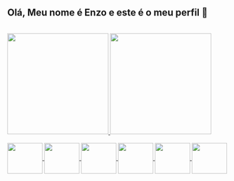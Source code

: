 </br>
<h2>Olá, Meu nome é Enzo e este é o meu perfil  👋</h2>
</br>
<div>
  <a href="https://github.com/enzomanzo">
    <link rel="stylesheet" href="https://cdn.jsdelivr.net/gh/devicons/devicon@v2.14.0/devicon.min.css">
  <img height="230em" src= "https://github-readme-stats.vercel.app/api/top-langs/?username=anuraghazra&hide=javascript,html&theme=dark"/>    
  <img height="230em" src="https://github-readme-stats.vercel.app/api?username=enzomanzo&show_icons=true&theme=dark&include_all_commits=true&count_private=true"/>

</div>

  <div style="display: inline=block"></br>
    <img align= "center" height= "70" width= "80" src="https://cdn.jsdelivr.net/gh/devicons/devicon/icons/html5/html5-original.svg"/>
    <img align= "center" height= "70" width= "80" src="https://cdn.jsdelivr.net/gh/devicons/devicon/icons/css3/css3-original.svg"/>
    <img align= "center" height= "70" width= "80" src="https://cdn.jsdelivr.net/gh/devicons/devicon/icons/javascript/javascript-original.svg"/>
    <img align= "center" height= "70" width= "80" src="https://cdn.jsdelivr.net/gh/devicons/devicon/icons/mysql/mysql-original-wordmark.svg"/>
    <img align= "center" height= "70" width= "80" src="https://cdn.jsdelivr.net/gh/devicons/devicon/icons/python/python-original.svg"/>
    <img align= "center" height= "70" width= "80" src="https://cdn.jsdelivr.net/gh/devicons/devicon/icons/java/java-original.svg"/>
  
    
  
<div/>
